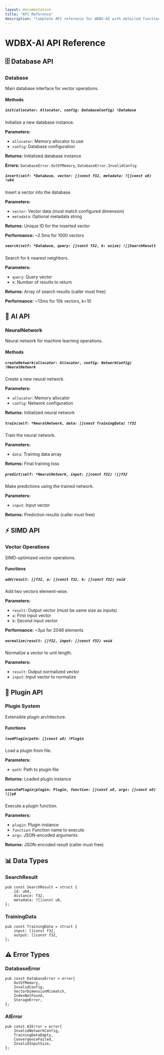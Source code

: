```yaml
---
layout: documentation
title: "API Reference"
description: "Complete API reference for WDBX-AI with detailed function documentation"
---
```


# WDBX-AI API Reference

## 🗄️ Database API

### Database
Main database interface for vector operations.

#### Methods

##### `init(allocator: Allocator, config: DatabaseConfig) !Database`
Initialize a new database instance.

**Parameters:**
- `allocator`: Memory allocator to use
- `config`: Database configuration

**Returns:** Initialized database instance

**Errors:** `DatabaseError.OutOfMemory`, `DatabaseError.InvalidConfig`

##### `insert(self: *Database, vector: []const f32, metadata: ?[]const u8) !u64`
Insert a vector into the database.

**Parameters:**
- `vector`: Vector data (must match configured dimension)
- `metadata`: Optional metadata string

**Returns:** Unique ID for the inserted vector

**Performance:** ~2.5ms for 1000 vectors

##### `search(self: *Database, query: []const f32, k: usize) ![]SearchResult`
Search for k nearest neighbors.

**Parameters:**
- `query`: Query vector
- `k`: Number of results to return

**Returns:** Array of search results (caller must free)

**Performance:** ~13ms for 10k vectors, k=10

## 🧠 AI API

### NeuralNetwork
Neural network for machine learning operations.

#### Methods

##### `createNetwork(allocator: Allocator, config: NetworkConfig) !NeuralNetwork`
Create a new neural network.

**Parameters:**
- `allocator`: Memory allocator
- `config`: Network configuration

**Returns:** Initialized neural network

##### `train(self: *NeuralNetwork, data: []const TrainingData) !f32`
Train the neural network.

**Parameters:**
- `data`: Training data array

**Returns:** Final training loss

##### `predict(self: *NeuralNetwork, input: []const f32) ![]f32`
Make predictions using the trained network.

**Parameters:**
- `input`: Input vector

**Returns:** Prediction results (caller must free)

## ⚡ SIMD API

### Vector Operations
SIMD-optimized vector operations.

#### Functions

##### `add(result: []f32, a: []const f32, b: []const f32) void`
Add two vectors element-wise.

**Parameters:**
- `result`: Output vector (must be same size as inputs)
- `a`: First input vector
- `b`: Second input vector

**Performance:** ~3μs for 2048 elements

##### `normalize(result: []f32, input: []const f32) void`
Normalize a vector to unit length.

**Parameters:**
- `result`: Output normalized vector
- `input`: Input vector to normalize

## 🔌 Plugin API

### Plugin System
Extensible plugin architecture.

#### Functions

##### `loadPlugin(path: []const u8) !Plugin`
Load a plugin from file.

**Parameters:**
- `path`: Path to plugin file

**Returns:** Loaded plugin instance

##### `executePlugin(plugin: Plugin, function: []const u8, args: []const u8) ![]u8`
Execute a plugin function.

**Parameters:**
- `plugin`: Plugin instance
- `function`: Function name to execute
- `args`: JSON-encoded arguments

**Returns:** JSON-encoded result (caller must free)

## 📊 Data Types

### SearchResult
```zig
pub const SearchResult = struct {
    id: u64,
    distance: f32,
    metadata: ?[]const u8,
};
```

### TrainingData
```zig
pub const TrainingData = struct {
    input: []const f32,
    output: []const f32,
};
```

## ⚠️ Error Types

### DatabaseError
```zig
pub const DatabaseError = error{
    OutOfMemory,
    InvalidConfig,
    VectorDimensionMismatch,
    IndexNotFound,
    StorageError,
};
```

### AIError
```zig
pub const AIError = error{
    InvalidNetworkConfig,
    TrainingDataEmpty,
    ConvergenceFailed,
    InvalidInputSize,
};
```
